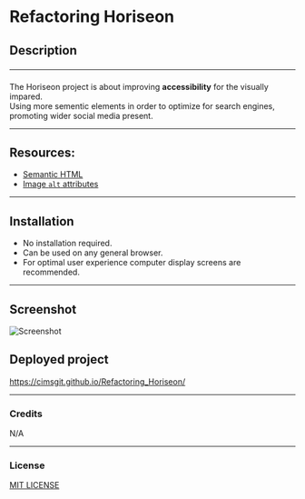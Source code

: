 # **Refactoring Horiseon**

## Description <hr> 
The Horiseon project is about improving **accessibility** for the visually impared.<br>
Using more sementic elements in order to optimize for search engines, promoting wider social media present. 
<hr>


## Resources:

* [Semantic HTML](https://www.w3schools.com/html/html5_semantic_elements.asp)
* [Image `alt` attributes](https://www.w3schools.com/tags/att_img_alt.asp)
<hr>

## Installation
+ No installation required.
+ Can be used on any general browser.
+ For optimal user experience computer display screens are recommended. 
<hr>

## Screenshot 

![Screenshot](./assets/images/cimsgit.github.io_Refactoring_Horiseon_.png) 

## Deployed project
https://cimsgit.github.io/Refactoring_Horiseon/ <hr>

### Credits
N/A
<hr>

### License

[MIT LICENSE](./LICENSE)